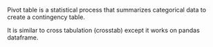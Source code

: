 Pivot table is a statistical process that summarizes categorical data to create a contingency table.

It is similar to cross tabulation (crosstab) except it works on pandas dataframe.